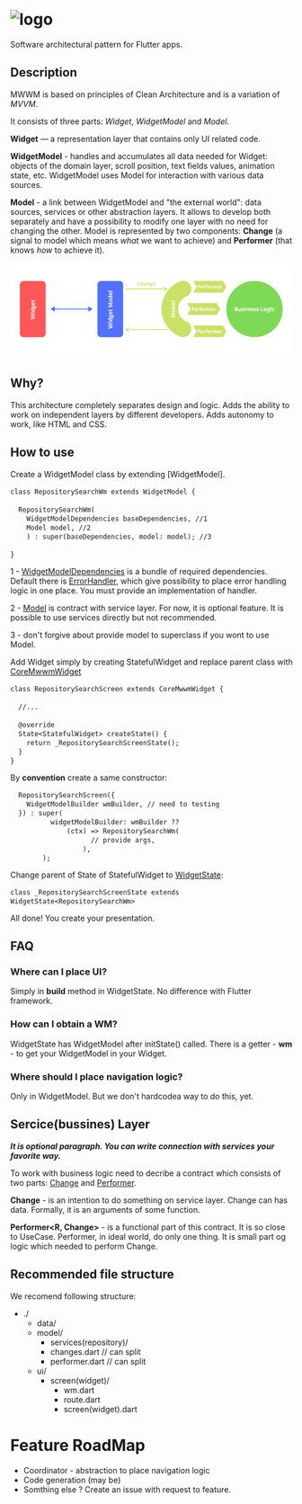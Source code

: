 <!--![logo](logo.gif)-->

# <img src="https://i.ibb.co/N719LCW/logo.png" title="logo" align="middle"/>

Software architectural pattern for Flutter apps.

## Description

MWWM is based on principles of Clean Architecture and is a variation of *MVVM*.

It consists of three parts: *Widget*, *WidgetModel* and *Model*.

**Widget** — a representation layer that contains only UI related code. 

**WidgetModel** - handles and accumulates all data needed for Widget:
objects of the domain layer, scroll position, text fields values, animation state, etc.
WidgetModel uses Model for interaction with various data sources.

**Model** - a link between WidgetModel and "the external world": data sources,
services or other abstraction layers. It allows to develop both separately and have
a possibility to modify one layer with no need for changing the other. Model is
represented by two components: **Change** (a signal to model which means *what* we want
to achieve) and **Performer** (that knows *how* to achieve it).

![](doc/images/mwwm.png) 

## Why?

This architecture completely separates design and logic. Adds the ability to work on independent layers by different developers. Adds autonomy to work, like HTML and CSS.

##  How to use

Create a WidgetModel class by extending [WidgetModel].
```
class RepositorySearchWm extends WidgetModel {

  RepositorySearchWm(
    WidgetModelDependencies baseDependencies, //1
    Model model, //2
    ) : super(baseDependencies, model: model); //3

}
``` 
1 - [WidgetModelDependencies](./lib/src/dependencies/wm_dependencies.dart) is a bundle of required dependencies. Default there is [ErrorHandler](./lib/src/error/error_handler.dart), which 
give possibility to place error handling logic in one place. You must provide an implementation of handler.

2 - [Model](./lib/src/model/model.dart) is contract with service layer. For now, it is optional feature. It is possible to use services directly but 
not recommended.

3 - don't forgive about provide model to superclass if you wont to use Model.

Add Widget simply by creating StatefulWidget and replace parent class with [CoreMwwmWidget](./lib/src/widget_state.dart)

```
class RepositorySearchScreen extends CoreMwwmWidget {

  //...

  @override
  State<StatefulWidget> createState() {
    return _RepositorySearchScreenState();
  }
}
```

By **convention** create a same constructor:
```
  RepositorySearchScreen({
    WidgetModelBuilder wmBuilder, // need to testing
  }) : super(
          widgetModelBuilder: wmBuilder ??
              (ctx) => RepositorySearchWm(
                    // provide args,
                  ),
        );
```

Change parent of State of StatefulWidget to [WidgetState](./lib/src/widget_state.dart):
```
class _RepositorySearchScreenState extends WidgetState<RepositorySearchWm>
```

All done! You create your presentation.

## FAQ

### Where can I place UI?

Simply in **build** method in WidgetState. No difference with Flutter framework.

### How can I obtain a WM?

WidgetState has WidgetModel after initState() called.
There is a getter - **wm** - to get your WidgetModel in your Widget.

### Where should I place navigation logic?

Only in WidgetModel. But we don't hardcodea way to do this, yet.

## Sercice(bussines) Layer

***It is optional paragraph. You can write connection with services your favorite way.***

To work with business logic need to decribe a contract which consists of two parts: [Change](./lib/src/model/changes/changes.dart) and [Performer](./lib/src/model/performer/performer.dart).

**Change** - is an intention to do something on service layer. Change can has data. Formally, it is an arguments of some function.

**Performer<R, Change>** - is a functional part of this contract. It is so close to UseCase. Performer, in ideal world, do only one thing. It is small part og logic which needed to perform Change.

## Recommended file structure

We recomend following structure:

- ./
  - data/
  - model/
    - services(repository)/
    - changes.dart  // can split
    - performer.dart // can split
  - ui/
    - screen(widget)/
      - wm.dart
      - route.dart
      - screen(widget).dart   


# Feature RoadMap

- Coordinator - abstraction to place navigation logic
- Code generation (may be)
- Somthing else ? Create an issue with request to feature.
